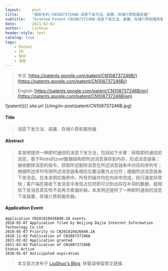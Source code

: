 ```yaml
---
layout:     post
title:      "授权专利-CN108737246B-消息下发方法、装置、存储介质和服务器"
subtitle:   "Granted Patent-CN108737246B-消息下发方法、装置、存储介质和服务器"
date:       2021-02-02
author:     LiuShuo
header-style: text
catalog: true
tags:
    - Patent
    - IM
    - 快手
    - 消息
---
```

> 中文 [https://patents.google.com/patent/CN108737246B/](https://patents.google.com/patent/CN108737246B/)
>
> English [https://patents.google.com/patent/CN108737246B/en](https://patents.google.com/patent/CN108737246B/en)

![patent]({{ site.url }}/img/in-post/patent/CN108737246B.jpg)
#### Title
> 消息下发方法、装置、存储介质和服务器










#### Abstract
> 本发明提供一种即时通信的消息下发方法，包括如下步骤：获取即时通信的消息，基于Redis的zset数据结构把所述消息保存到内存，形成消息链条；接收删除消息的指令，获取所述删除消息在所述消息链条中对应的序列号；根据所述序列号把所述消息链条相应位置设置为占位符；根据所述消息链条下发消息。在本发明实施例中，所有的操作均在内存中完成，执行速度非常快；客户端在接收下发消息中发现占位符即可识别出存在补洞的数据，就相信下发消息真实性不会再次查漏补缺。本发明还提供了一种即时通信的消息下发装置、存储介质和服务器。










#### Application Event
```
Application CN201810426840.2A events 
2018-05-07 Application filed by Beijing Dajia Internet Information Technology Co Ltd
2018-05-07 Priority to CN201810426840.2A
2018-11-02 Publication of CN108737246A
2021-02-02 Application granted
2021-02-02 Publication of CN108737246B
Status Active
2038-05-07 Anticipated expiration

```
> 本文首次发布于 [LiuShuo's Blog](https://liushuo.me), 
转载请保留原文链接.
